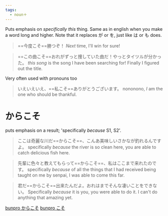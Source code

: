 ```yaml
---
tags:
  - noun＋
---
```

Puts emphasis on *specifically this* thing. Same as in english when you make a word long and higher.
Note that it replaces が or を, just like は or も does.
>==今度こそ==勝つぞ！
>*Next* time, I'll win for sure!

>==この曲こそ==おれがずっと捜していた曲だ！やっとタイツルが分かった。
>*this song* is the song I have been searching for! Finally I figured out the title.

Very often used with pronouns too
>いえいえいえ、==私こそ==ありがとうございます。
>nononono, *I* am the one who should be thankful.
# からこそ
puts emphasis on a result; 'specifically *because* S1, S2'.
>ここは奇麗な川だ==からこそ==、こんあ美味しいさかなが釣れるんですよ。
>specifically *because* the river is so clean here, you are able to catch delicious fish here.

>先輩に色々と教えてもらって==からこそ==、私はここまで来れたのです。
>specifically *because* of all the things that I had received being taught on me by senpai, I was able to come this far.

>君だ==からこそ==出来たんだよ。おれはまでそんな凄いことをできない。
>Specifically *because* it is you, you were able to do it. I can't do anything that amazing yet.

[bunpro からこそ](https://bunpro.jp/grammar_points/446)
[bunpro こそ](https://bunpro.jp/grammar_points/258)
